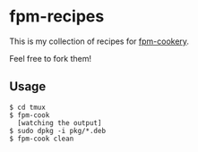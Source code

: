 # fpm-recipes

This is my collection of recipes for [fpm-cookery](https://github.com/bernd/fpm-cookery).

Feel free to fork them!

## Usage

    $ cd tmux
    $ fpm-cook
      [watching the output]
    $ sudo dpkg -i pkg/*.deb
    $ fpm-cook clean
